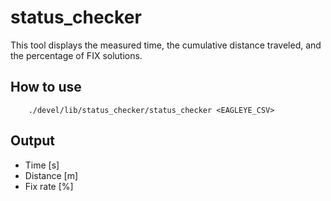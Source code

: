 # status_checker
This tool displays the measured time, the cumulative distance traveled, and the percentage of FIX solutions.

## How to use

		./devel/lib/status_checker/status_checker <EAGLEYE_CSV>

## Output

 - Time [s]
 - Distance [m]
 - Fix rate [%]
